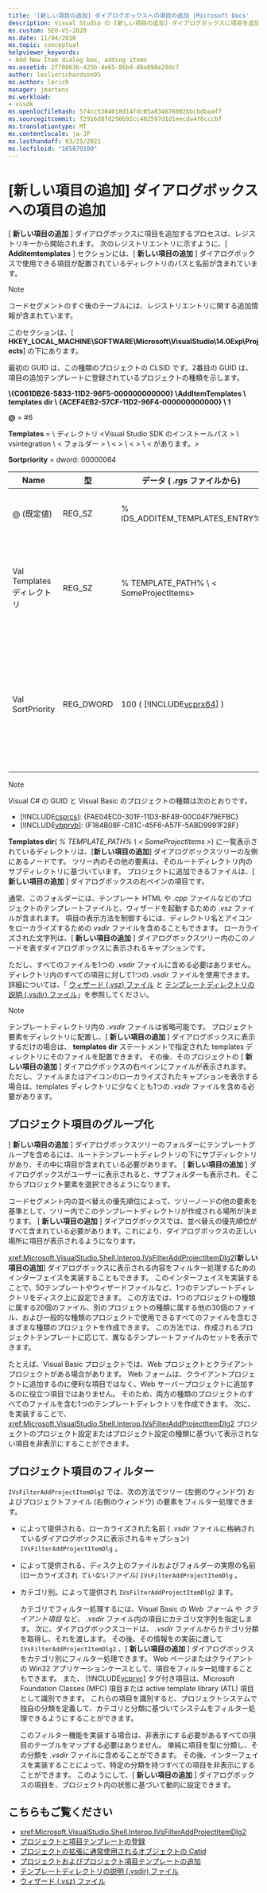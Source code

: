 ```yaml
---
title: '[新しい項目の追加] ダイアログボックスへの項目の追加 |Microsoft Docs'
description: Visual Studio の [新しい項目の追加] ダイアログボックスに項目を追加して、プロジェクトで使用するテンプレートとプロジェクト要素を表示できるようにする方法について説明します。
ms.custom: SEO-VS-2020
ms.date: 11/04/2016
ms.topic: conceptual
helpviewer_keywords:
- Add New Item dialog box, adding items
ms.assetid: 2f70863b-425b-4e65-86b4-d6a898e29dc7
author: leslierichardson95
ms.author: lerich
manager: jmartens
ms.workload:
- vssdk
ms.openlocfilehash: 574cc5384018d14fdc05a834876002bbcbdbaaf7
ms.sourcegitcommit: f2916d8fd296b92cc402597d1d1eecda4f6cccbf
ms.translationtype: MT
ms.contentlocale: ja-JP
ms.lasthandoff: 03/25/2021
ms.locfileid: "105079100"
---
```

# <a name="add-items-to-the-add-new-item-dialog-box"></a>[新しい項目の追加] ダイアログボックスへの項目の追加
[ **新しい項目の追加** ] ダイアログボックスに項目を追加するプロセスは、レジストリキーから開始されます。 次のレジストリエントリに示すように、[ **Additemtemplates** ] セクションには、[ **新しい項目の追加** ] ダイアログボックスで使用できる項目が配置されているディレクトリのパスと名前が含まれています。

> [!NOTE]
> コードセグメントのすぐ後のテーブルには、レジストリエントリに関する追加情報が含まれています。

 このセクションは、[ **HKEY_LOCAL_MACHINE\SOFTWARE\Microsoft\VisualStudio\14.0Exp\Projects**] の下にあります。

 最初の GUID は、この種類のプロジェクトの CLSID です。2番目の GUID は、項目の追加テンプレートに登録されているプロジェクトの種類を示します。

 **\\{C061DB26-5833-11D2-96F5-000000000000} \\AddItemTemplates \\ templates dir \\ {ACEF4EB2-57CF-11D2-96F4-000000000000} \\ 1**

 **@** = #6

 **Templates**  =  \\ ディレクトリ &lt;Visual Studio SDK のインストールパス &gt; \\ vsintegration \\ &lt; フォルダー &gt; \\ &lt; &gt; \\ &lt; &gt; \\ &lt; があります。&gt;

 **Sortpriority** = dword: 00000064

| Name | 型 | データ ( *.rgs* ファイルから) | Description |
|------------------|-----------| - | - |
| @ (既定値) | REG_SZ | % IDS_ADDITEM_TEMPLATES_ENTRY% | 項目テンプレートの **追加** 用のリソース ID。 |
| Val Templates ディレクトリ | REG_SZ | % TEMPLATE_PATH% \\ &lt; SomeProjectItems&gt; | **新しい項目の追加** ウィザードのダイアログに表示されるプロジェクト項目のパス。 |
| Val SortPriority | REG_DWORD | 100 ( [!INCLUDE[vcprx64](../../extensibility/internals/includes/vcprx64_md.md)] ) | [ **新しい項目の追加** ] ダイアログボックスに表示されるファイルのツリーノード内の並べ替え順序を決定します。 |

> [!NOTE]
> Visual C# の GUID と Visual Basic のプロジェクトの種類は次のとおりです。
> - [!INCLUDE[csprcs](../../data-tools/includes/csprcs_md.md)]: {FAE04EC0-301F-11D3-BF4B-00C04F79EFBC}
> - [!INCLUDE[vbprvb](../../code-quality/includes/vbprvb_md.md)]: {F184B08F-C81C-45F6-A57F-5ABD9991F28F}

 **Templates dir**( *% TEMPLATE_PATH% \\ &lt; SomeProjectItems &gt;*) に一覧表示されているディレクトリは、[**新しい項目の追加**] ダイアログボックスツリーの左側にあるノードです。 ツリー内のその他の要素は、そのルートディレクトリ内のサブディレクトリに基づいています。 プロジェクトに追加できるファイルは、[ **新しい項目の追加** ] ダイアログボックスの右ペインの項目です。

 通常、このフォルダーには、テンプレート HTML や *.cpp* ファイルなどのプロジェクトのテンプレートファイルと、ウィザードを起動するための *.vsz* ファイルが含まれます。 項目の表示方法を制御するには、ディレクトリ名とアイコンをローカライズするための *vsdir* ファイルを含めることもできます。 ローカライズされた文字列は、[ **新しい項目の追加** ] ダイアログボックスツリー内のこのノードを表すダイアログボックスに表示されるキャプションです。

 ただし、すべてのファイルを1つの *.vsdir* ファイルに含める必要はありません。 ディレクトリ内のすべての項目に対して1つの *.vsdir* ファイルを使用できます。 詳細については、「 [ウィザード (.vsz) ファイル](../../extensibility/internals/wizard-dot-vsz-file.md) と [テンプレートディレクトリの説明 (.vsdir) ファイル](../../extensibility/internals/template-directory-description-dot-vsdir-files.md)」を参照してください。

> [!NOTE]
> テンプレートディレクトリ内の *.vsdir* ファイルは省略可能です。 プロジェクト要素をディレクトリに配置し、[ **新しい項目の追加** ] ダイアログボックスに表示するだけの場合は、 **templates dir** ステートメントで指定された templates ディレクトリにそのファイルを配置できます。 その後、そのプロジェクトの [ **新しい項目の追加** ] ダイアログボックスの右ペインにファイルが表示されます。 ただし、ファイルまたはアイコンのローカライズされたキャプションを表示する場合は、templates ディレクトリに少なくとも1つの *.vsdir* ファイルを含める必要があります。

## <a name="group-project-items"></a>プロジェクト項目のグループ化
 [ **新しい項目の追加** ] ダイアログボックスツリーのフォルダーにテンプレートグループを含めるには、ルートテンプレートディレクトリの下にサブディレクトリがあり、その中に項目が含まれている必要があります。 [ **新しい項目の追加** ] ダイアログボックスがユーザーに表示されると、サブフォルダーも表示され、そこからプロジェクト要素を選択できるようになります。

 コードセグメント内の並べ替えの優先順位によって、ツリーノードの他の要素を基準として、ツリー内でこのテンプレートディレクトリが作成される場所が決まります。 [ **新しい項目の追加** ] ダイアログボックスでは、並べ替えの優先順位がすべて含まれている必要があります。これにより、ダイアログボックスの正しい場所に項目が表示されるようになります。

 <xref:Microsoft.VisualStudio.Shell.Interop.IVsFilterAddProjectItemDlg2>[**新しい項目の追加**] ダイアログボックスに表示される内容をフィルター処理するためのインターフェイスを実装することもできます。 このインターフェイスを実装することで、50テンプレートやウィザードファイルなど、1つのテンプレートディレクトリをディスク上に設定できます。 この方法では、1つのプロジェクトの種類に属する20個のファイル、別のプロジェクトの種類に属する他の30個のファイル、および一般的な種類のプロジェクトで使用できるすべてのファイルを含むさまざまな種類のプロジェクトを作成できます。 この方法では、作成されるプロジェクトテンプレートに応じて、異なるテンプレートファイルのセットを表示できます。

 たとえば、Visual Basic プロジェクトでは、Web プロジェクトとクライアントプロジェクトがある場合があります。 Web フォームは、クライアントプロジェクトに追加するのに便利な項目ではなく、Web サーバープロジェクトに追加するのに役立つ項目ではありません。 そのため、両方の種類のプロジェクトのすべてのファイルを含む1つのテンプレートディレクトリを作成できます。 次に、を実装することで、 <xref:Microsoft.VisualStudio.Shell.Interop.IVsFilterAddProjectItemDlg2> プロジェクトのプロジェクト設定またはプロジェクト設定の種類に基づいて表示されない項目を非表示にすることができます。

## <a name="filter-project-items"></a>プロジェクト項目のフィルター
 `IVsFilterAddProjectItemDlg2` では、次の方法でツリー (左側のウィンドウ) およびプロジェクトファイル (右側のウィンドウ) の要素をフィルター処理できます。

- によって提供される、ローカライズされた名前 ( *.vsdir* ファイルに格納されているダイアログボックスに表示されるキャプション) `IVsFilterAddProjectItemDlg` 。

- によって提供される、ディスク上のファイルおよびフォルダーの実際の名前 (ローカライズされ *ていないファイル)* `IVsFilterAddProjectItemDlg` 。

- カテゴリ別。によって提供され `IVsFilterAddProjectItemDlg2` ます。

  カテゴリでフィルター処理するには、Visual Basic の *Web フォーム* や *クライアント項目* など、 *.vsdir* ファイル内の項目にカテゴリ文字列を指定します。 次に、ダイアログボックスコードは、 *.vsdir* ファイルからカテゴリ分類を取得し、それを渡します。 その後、その情報をの実装に渡して `IVsFilterAddProjectItemDlg2` 、[ **新しい項目の追加** ] ダイアログボックスをカテゴリ別にフィルター処理できます。 Web ページまたはクライアントの Win32 アプリケーションケースとして、項目をフィルター処理することもできます。 また、 [!INCLUDE[vcprvc](../../code-quality/includes/vcprvc_md.md)] タグ付き項目は、Microsoft Foundation Classes (MFC) 項目または active template library (ATL) 項目として識別できます。 これらの項目を識別すると、プロジェクトシステムで独自の分類を定義して、カテゴリと分類に基づいてシステムをフィルター処理できるようにすることができます。

  このフィルター機能を実装する場合は、非表示にする必要があるすべての項目のテーブルをマップする必要はありません。 単純に項目を型に分類し、その分類を *.vsdir* ファイルに含めることができます。 その後、インターフェイスを実装することによって、特定の分類を持つすべての項目を非表示にすることができます。 このようにして、[ **新しい項目の追加** ] ダイアログボックスの項目を、プロジェクト内の状態に基づいて動的に設定できます。

## <a name="see-also"></a>こちらもご覧ください
- <xref:Microsoft.VisualStudio.Shell.Interop.IVsFilterAddProjectItemDlg2>
- [プロジェクトと項目テンプレートの登録](../../extensibility/internals/registering-project-and-item-templates.md)
- [プロジェクトの拡張に通常使用されるオブジェクトの Catid](../../extensibility/internals/catids-for-objects-that-are-typically-used-to-extend-projects.md)
- [プロジェクトおよびプロジェクト項目テンプレートの追加](../../extensibility/internals/adding-project-and-project-item-templates.md)
- [テンプレートディレクトリの説明 (.vsdir) ファイル](../../extensibility/internals/template-directory-description-dot-vsdir-files.md)
- [ウィザード (.vsz) ファイル](../../extensibility/internals/wizard-dot-vsz-file.md)
